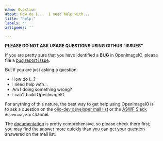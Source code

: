 ```yaml
---
name: Question
about: How do I...  I need help with...
title: "help:"
labels: ''
assignees: ''

---
```


**PLEASE DO NOT ASK USAGE QUESTIONS USING GITHUB "ISSUES"**

If you are pretty sure that you have identified a **BUG** in OpenImageIO,
please file a [bug report issue](https://github.com/AcademySoftwareFoundation/OpenImageIO/issues/new?template=bug_report.md).

But if you are just asking a question:
* How do I...?
* I need help with...
* Am I doing something wrong?
* I can't build OpenImageIO

For anything of this nature, the best way to get help using OpenImageIO is to
ask a question on the [oiio-dev developer mail list](https://lists.aswf.io/g/oiio-dev) or the [ASWF Slack](https://slack.aswf.io) `#openimageio` channel.

The [documentation](https://docs.openimageio.org)
is pretty comprehensive, so please check there first; you may find the answer
more quickly than you can get your question answered on the mail list.

